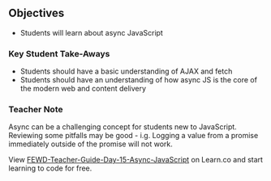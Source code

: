 ## Objectives

* Students will learn about async JavaScript

### Key Student Take-Aways

* Students should have a basic understanding of AJAX and fetch
* Students should have an understanding of how async JS is the core of the modern web and content delivery

### Teacher Note

Async can be a challenging concept for students new to JavaScript.  Reviewing some pitfalls may be good - i.g. Logging a value from a promise immediately outside of the promise will not work.

<p class='util--hide'>View <a href='https://learn.co/lessons/fewd-teacher-guide-day-15-async-javascript'>FEWD-Teacher-Guide-Day-15-Async-JavaScript</a> on Learn.co and start learning to code for free.</p>
